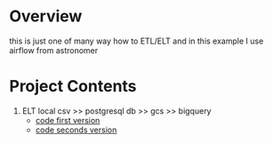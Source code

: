 Overview
========

this is just one of many way how to ETL/ELT and in this example I use airflow from astronomer

Project Contents
================

1. ELT local csv >> postgresql db >> gcs >> bigquery
    - [code first version](https://github.com/shandraklr/csv-to-postgres-to-bigquery-airflow/blob/main/dags/csv_to_postgres_to_bigquery.py)
    - [code seconds version](https://github.com/shandraklr/csv-to-postgres-to-bigquery-airflow/blob/main/dags/csv_to_postgres_to_bigquery_seconds.py)
